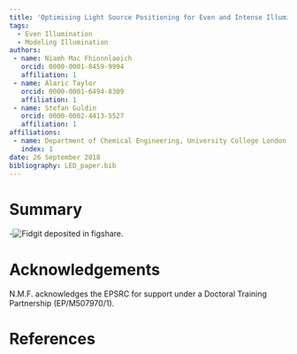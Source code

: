 ```yaml
---
title: 'Optimising Light Source Positioning for Even and Intense Illumination'
tags:
  - Even Illumination
  - Modeling Illumination
authors:
 - name: Niamh Mac Fhionnlaoich 
   orcid: 0000-0001-8459-9994
   affiliation: 1
 - name: Alaric Taylor
   orcid: 0000-0001-6494-8309
   affiliation: 1
 - name: Stefan Guldin
   orcid: 0000-0002-4413-5527
   affiliation: 1
affiliations:
 - name: Department of Chemical Engineering, University College London, Torrington Place, London WC1E 7JE, U.K.
   index: 1
date: 26 September 2018
bibliography: LED_paper.bib
---
```


# Summary



-![Fidgit deposited in figshare.](figshare_article.png)

# Acknowledgements

N.M.F. acknowledges the EPSRC for support under a Doctoral Training Partnership (EP/M507970/1).

# References
